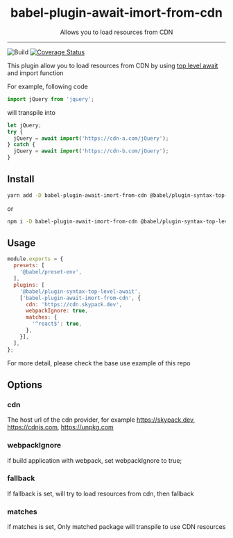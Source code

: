 <div align="center">
<h1>babel-plugin-await-imort-from-cdn</h1>

<p>Allows you to load resources from CDN</p>
</div>

---

![Build](https://github.com/minocoko/babel-plugin-await-imort-from-cdn/workflows/build/badge.svg)
[![Coverage Status](https://coveralls.io/repos/github/minocoko/babel-plugin-await-imort-from-cdn/badge.svg?branch=main)](https://coveralls.io/github/minocoko/babel-plugin-await-imort-from-cdn?branch=main)

This plugin allow you to load resources from CDN by using [top level await](https://github.com/tc39/proposal-top-level-await#dependency-fallbacks) and import function

For example, following code
```javascript
import jQuery from 'jquery';
```
will transpile into
```javascript
let jQuery;
try {
  jQuery = await import('https://cdn-a.com/jQuery');
} catch {
  jQuery = await import('https://cdn-b.com/jQuery');
}
```

## Install
```bash
yarn add -D babel-plugin-await-imort-from-cdn @babel/plugin-syntax-top-level-await
```
or
```bash
npm i -D babel-plugin-await-imort-from-cdn @babel/plugin-syntax-top-level-await
```


## Usage
```javascript
module.exports = {
  presets: [
    '@babel/preset-env',
  ],
  plugins: [
    '@babel/plugin-syntax-top-level-await',
    ['babel-plugin-await-imort-from-cdn', {
      cdn: 'https://cdn.skypack.dev',
      webpackIgnore: true,
      matches: {
        '^react$': true,
      },
    }],
  ],
};
```
For more detail, please check the base use example of this repo


## Options
### cdn
The host url of the cdn provider, for example https://skypack.dev, https://cdnjs.com, https://unpkg.com

### webpackIgnore
if build application with webpack, set webpackIgnore to true;

### fallback
If fallback is set, will try to load resources from cdn, then fallback

### matches
if matches is set, Only matched package will transpile to use CDN resources
